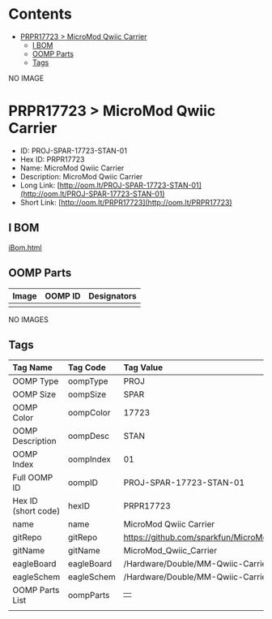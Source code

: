 



Contents
========

* [PRPR17723 > MicroMod Qwiic Carrier](#prpr17723--micromod-qwiic-carrier)
	* [I BOM](#i-bom)
	* [OOMP Parts](#oomp-parts)
	* [Tags](#tags)
  
NO IMAGE  
# PRPR17723 > MicroMod Qwiic Carrier

- ID: PROJ-SPAR-17723-STAN-01
- Hex ID: PRPR17723
- Name: MicroMod Qwiic Carrier
- Description: MicroMod Qwiic Carrier
- Long Link: [http://oom.lt/PROJ-SPAR-17723-STAN-01](http://oom.lt/PROJ-SPAR-17723-STAN-01)
- Short Link: [http://oom.lt/PRPR17723](http://oom.lt/PRPR17723)

## I BOM
  
[iBom.html](https://htmlpreview.github.io/?https://github.com/oomlout/oomlout_OOMP_projects_V2/blob/main/PROJ/SPAR/17723/STAN/01/ibom.html)
## OOMP Parts
  

|Image|OOMP ID|Designators|
| :--- | :--- | :--- |
||||
  
NO IMAGES  
## Tags
  

|Tag Name|Tag Code|Tag Value|
| :--- | :--- | :--- |
|OOMP Type|oompType|PROJ|
|OOMP Size|oompSize|SPAR|
|OOMP Color|oompColor|17723|
|OOMP Description|oompDesc|STAN|
|OOMP Index|oompIndex|01|
|Full OOMP ID|oompID|PROJ-SPAR-17723-STAN-01|
|Hex ID (short code)|hexID|PRPR17723|
|name|name|MicroMod Qwiic Carrier|
|gitRepo|gitRepo|https://github.com/sparkfun/MicroMod_Qwiic_Carrier|
|gitName|gitName|MicroMod_Qwiic_Carrier|
|eagleBoard|eagleBoard|/Hardware/Double/MM-Qwiic-Carrier-Double.brd|
|eagleSchem|eagleSchem|/Hardware/Double/MM-Qwiic-Carrier-Double.sch|
|OOMP Parts List|oompParts|<table><tr><td></td></tr></table>|
||||
